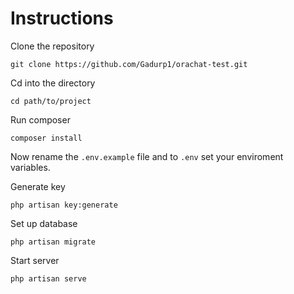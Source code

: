# Instructions
Clone the repository
```
git clone https://github.com/Gadurp1/orachat-test.git

```

Cd into the directory
```
cd path/to/project

```
Run composer

```
composer install
```

Now rename the ``.env.example`` file and to ``.env`` set your enviroment variables.

Generate key
```
php artisan key:generate
```

Set up database
```
php artisan migrate
```

Start server
```
php artisan serve
```
